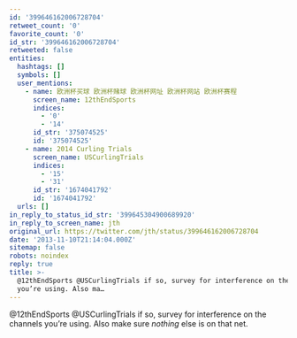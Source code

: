 ```yaml
---
id: '399646162006728704'
retweet_count: '0'
favorite_count: '0'
id_str: '399646162006728704'
retweeted: false
entities:
  hashtags: []
  symbols: []
  user_mentions:
    - name: 欧洲杯买球 欧洲杯赌球 欧洲杯网址 欧洲杯网站 欧洲杯赛程
      screen_name: 12thEndSports
      indices:
        - '0'
        - '14'
      id_str: '375074525'
      id: '375074525'
    - name: 2014 Curling Trials
      screen_name: USCurlingTrials
      indices:
        - '15'
        - '31'
      id_str: '1674041792'
      id: '1674041792'
  urls: []
in_reply_to_status_id_str: '399645304900689920'
in_reply_to_screen_name: jth
original_url: https://twitter.com/jth/status/399646162006728704
date: '2013-11-10T21:14:04.000Z'
sitemap: false
robots: noindex
reply: true
title: >-
  @12thEndSports @USCurlingTrials if so, survey for interference on the channels
  you’re using. Also ma…
---
```


@12thEndSports @USCurlingTrials if so, survey for interference on the channels you’re using. Also make sure *nothing* else is on that net.